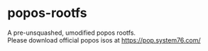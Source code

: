 # popos-rootfs
A pre-unsquashed, umodified popos rootfs.  
Please download official popos isos at https://pop.system76.com/
